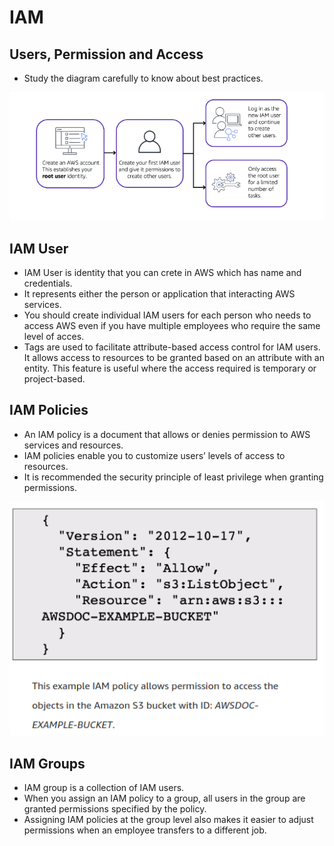 # IAM

## Users, Permission and Access

- Study the diagram carefully to know about best practices.

![IAM](../Images/IAM1.png)

## IAM User

- IAM User is identity that you can crete in AWS which has name and credentials.
- It represents either the person or application that interacting AWS services.
- You should create individual IAM users for each person who needs to access AWS even if you have multiple employees who require the same level of acces.
- Tags are used to facilitate attribute-based access control for IAM users. It allows access to resources to be granted based on an attribute with an entity. This feature is useful where the access required is temporary or project-based.

## IAM Policies

- An IAM policy is a document that allows or denies permission to AWS services and resources.
- IAM policies enable you to customize users’ levels of access to resources.
- It is recommended the security principle of least privilege when granting permissions.

![IAM Policies](../Images/IAM2.png)

## IAM Groups

- IAM group is a collection of IAM users.
- When you assign an IAM policy to a group, all users in the group are granted permissions specified by the policy.
- Assigning IAM policies at the group level also makes it easier to adjust permissions when an employee transfers to a different job.
